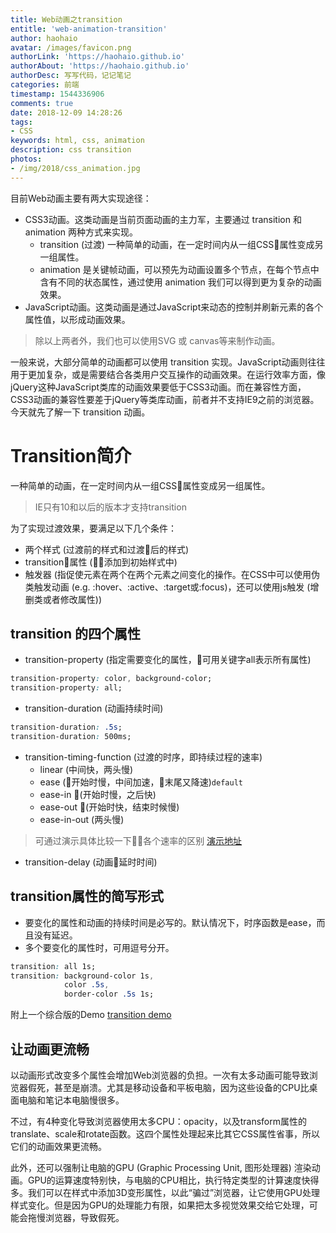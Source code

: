 ```yaml
---
title: Web动画之transition
entitle: 'web-animation-transition'
author: haohaio
avatar: /images/favicon.png
authorLink: 'https://haohaio.github.io'
authorAbout: 'https://haohaio.github.io'
authorDesc: 写写代码，记记笔记
categories: 前端
timestamp: 1544336906
comments: true
date: 2018-12-09 14:28:26
tags: 
- CSS
keywords: html, css, animation
description: css transition
photos:
- /img/2018/css_animation.jpg
---
```


目前Web动画主要有两大实现途径：

- CSS3动画。这类动画是当前页面动画的主力军，主要通过 transition 和 animation 两种方式来实现。
  - transition (过渡) 一种简单的动画，在一定时间内从一组CSS属性变成另一组属性。
  - animation 是关键帧动画，可以预先为动画设置多个节点，在每个节点中含有不同的状态属性，通过使用 animation 我们可以得到更为复杂的动画效果。
- JavaScript动画。这类动画是通过JavaScript来动态的控制并刷新元素的各个属性值，以形成动画效果。

> 除以上两者外，我们也可以使用SVG 或 canvas等来制作动画。

一般来说，大部分简单的动画都可以使用 transition 实现。JavaScript动画则往往用于更加复杂，或是需要结合各类用户交互操作的动画效果。在运行效率方面，像jQuery这种JavaScript类库的动画效果要低于CSS3动画。而在兼容性方面，CSS3动画的兼容性要差于jQuery等类库动画，前者并不支持IE9之前的浏览器。今天就先了解一下 transition 动画。

# Transition简介

一种简单的动画，在一定时间内从一组CSS属性变成另一组属性。

> IE只有10和以后的版本才支持transition

为了实现过渡效果，要满足以下几个条件：

- 两个样式 (过渡前的样式和过渡后的样式)
- transition属性 (添加到初始样式中)
- 触发器 (指促使元素在两个在两个元素之间变化的操作。在CSS中可以使用伪类触发动画 (e.g. :hover、:active、:target或:focus)，还可以使用js触发 (增删类或者修改属性))

## transition 的四个属性

- transition-property (指定需要变化的属性，可用关键字all表示所有属性)

```css
transition-property: color, background-color;
transition-property: all;
```

- transition-duration (动画持续时间)

```css
transition-duration: .5s;
transition-duration: 500ms;
```

- transition-timing-function (过渡的时序，即持续过程的速率)
  - linear (中间快，两头慢)
  - ease (开始时慢，中间加速，末尾又降速)`default`
  - ease-in (开始时慢，之后快)
  - ease-out (开始时快，结束时候慢)
  - ease-in-out (两头慢)

> 可通过演示具体比较一下各个速率的区别  [演示地址](https://codepen.io/haohaio/pen/pqoqYR)

- transition-delay (动画延时时间)

## transition属性的简写形式

- 要变化的属性和动画的持续时间是必写的。默认情况下，时序函数是ease，而且没有延迟。
- 多个要变化的属性时，可用逗号分开。

```css
transition: all 1s;
transition: background-color 1s,
            color .5s,
            border-color .5s 1s;
```

附上一个综合版的Demo [transition demo](https://codepen.io/haohaio/pen/madEJw)

## 让动画更流畅

以动画形式改变多个属性会增加Web浏览器的负担。一次有太多动画可能导致浏览器假死，甚至是崩溃。尤其是移动设备和平板电脑，因为这些设备的CPU比桌面电脑和笔记本电脑慢很多。

不过，有4种变化导致浏览器使用太多CPU：opacity，以及transform属性的translate、scale和rotate函数。这四个属性处理起来比其它CSS属性省事，所以它们的动画效果更流畅。

此外，还可以强制让电脑的GPU (Graphic Processing Unit, 图形处理器) 渲染动画。GPU的运算速度特别快，与电脑的CPU相比，执行特定类型的计算速度快得多。我们可以在样式中添加3D变形属性，以此“骗过”浏览器，让它使用GPU处理样式变化。但是因为GPU的处理能力有限，如果把太多视觉效果交给它处理，可能会拖慢浏览器，导致假死。